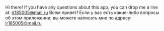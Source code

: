 Hi there! If you have any questions about this app, you can drop me a line at: ir185005@mail.ru
Всем привет! Если у вас есть какие-либо вопросы об этом приложении, вы можете написать мне по адресу: ir185005@mail.ru
